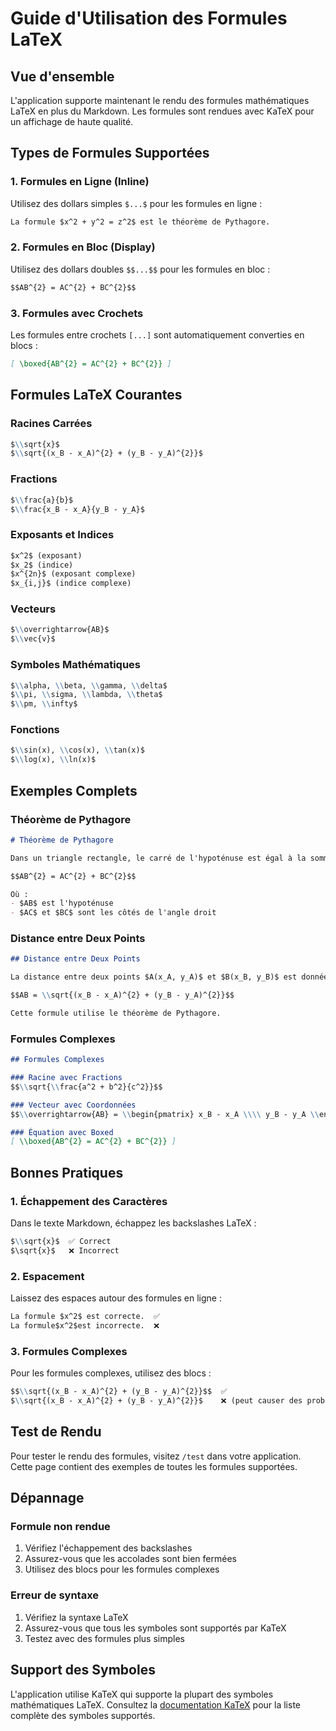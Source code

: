 # Guide d'Utilisation des Formules LaTeX

## Vue d'ensemble

L'application supporte maintenant le rendu des formules mathématiques LaTeX en plus du Markdown. Les formules sont rendues avec KaTeX pour un affichage de haute qualité.

## Types de Formules Supportées

### 1. Formules en Ligne (Inline)

Utilisez des dollars simples `$...$` pour les formules en ligne :

```markdown
La formule $x^2 + y^2 = z^2$ est le théorème de Pythagore.
```

### 2. Formules en Bloc (Display)

Utilisez des dollars doubles `$$...$$` pour les formules en bloc :

```markdown
$$AB^{2} = AC^{2} + BC^{2}$$
```

### 3. Formules avec Crochets

Les formules entre crochets `[...]` sont automatiquement converties en blocs :

```markdown
[ \boxed{AB^{2} = AC^{2} + BC^{2}} ]
```

## Formules LaTeX Courantes

### Racines Carrées

```markdown
$\\sqrt{x}$
$\\sqrt{(x_B - x_A)^{2} + (y_B - y_A)^{2}}$
```

### Fractions

```markdown
$\\frac{a}{b}$
$\\frac{x_B - x_A}{y_B - y_A}$
```

### Exposants et Indices

```markdown
$x^2$ (exposant)
$x_2$ (indice)
$x^{2n}$ (exposant complexe)
$x_{i,j}$ (indice complexe)
```

### Vecteurs

```markdown
$\\overrightarrow{AB}$
$\\vec{v}$
```

### Symboles Mathématiques

```markdown
$\\alpha, \\beta, \\gamma, \\delta$
$\\pi, \\sigma, \\lambda, \\theta$
$\\pm, \\infty$
```

### Fonctions

```markdown
$\\sin(x), \\cos(x), \\tan(x)$
$\\log(x), \\ln(x)$
```

## Exemples Complets

### Théorème de Pythagore

```markdown
# Théorème de Pythagore

Dans un triangle rectangle, le carré de l'hypoténuse est égal à la somme des carrés des deux autres côtés :

$$AB^{2} = AC^{2} + BC^{2}$$

Où :
- $AB$ est l'hypoténuse
- $AC$ et $BC$ sont les côtés de l'angle droit
```

### Distance entre Deux Points

```markdown
## Distance entre Deux Points

La distance entre deux points $A(x_A, y_A)$ et $B(x_B, y_B)$ est donnée par :

$$AB = \\sqrt{(x_B - x_A)^{2} + (y_B - y_A)^{2}}$$

Cette formule utilise le théorème de Pythagore.
```

### Formules Complexes

```markdown
## Formules Complexes

### Racine avec Fractions
$$\\sqrt{\\frac{a^2 + b^2}{c^2}}$$

### Vecteur avec Coordonnées
$$\\overrightarrow{AB} = \\begin{pmatrix} x_B - x_A \\\\ y_B - y_A \\end{pmatrix}$$

### Équation avec Boxed
[ \\boxed{AB^{2} = AC^{2} + BC^{2}} ]
```

## Bonnes Pratiques

### 1. Échappement des Caractères

Dans le texte Markdown, échappez les backslashes LaTeX :

```markdown
$\\sqrt{x}$  ✅ Correct
$\sqrt{x}$   ❌ Incorrect
```

### 2. Espacement

Laissez des espaces autour des formules en ligne :

```markdown
La formule $x^2$ est correcte.  ✅
La formule$x^2$est incorrecte.  ❌
```

### 3. Formules Complexes

Pour les formules complexes, utilisez des blocs :

```markdown
$$\\sqrt{(x_B - x_A)^{2} + (y_B - y_A)^{2}}$$  ✅
$\\sqrt{(x_B - x_A)^{2} + (y_B - y_A)^{2}}$    ❌ (peut causer des problèmes d'affichage)
```

## Test de Rendu

Pour tester le rendu des formules, visitez `/test` dans votre application. Cette page contient des exemples de toutes les formules supportées.

## Dépannage

### Formule non rendue

1. Vérifiez l'échappement des backslashes
2. Assurez-vous que les accolades sont bien fermées
3. Utilisez des blocs pour les formules complexes

### Erreur de syntaxe

1. Vérifiez la syntaxe LaTeX
2. Assurez-vous que tous les symboles sont supportés par KaTeX
3. Testez avec des formules plus simples

## Support des Symboles

L'application utilise KaTeX qui supporte la plupart des symboles mathématiques LaTeX. Consultez la [documentation KaTeX](https://katex.org/docs/supported.html) pour la liste complète des symboles supportés.
